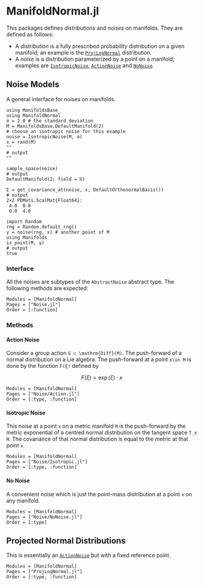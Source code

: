 # ManifoldNormal.jl

This packages defines *distributions* and *noises* on manifolds.
They are defined as follows:
- A *distribution* is a fully prescribed probability distribution on a given manifold; an example is the [`ProjLogNormal`](@ref) distribution.
- A *noise* is a distribution parameterized by a point on a manifold; examples are [`IsotropicNoise`](@ref), [`ActionNoise`](@ref) and [`NoNoise`](@ref).

## Noise Models

A general interface for noises on manifolds.


```jldoctest noise_example
using ManifoldsBase
using ManifoldNormal
σ = 2.0 # the standard deviation
M = ManifoldsBase.DefaultManifold(2)
# choose an isotropic noise for this example
noise = IsotropicNoise(M, σ)
x = rand(M)
""
# output
""
```

```jldoctest noise_example
sample_space(noise)
# output
DefaultManifold(2; field = ℝ)
```

```jldoctest noise_example
Σ = get_covariance_at(noise, x, DefaultOrthonormalBasis()) 
# output
2×2 PDMats.ScalMat{Float64}:
 4.0  0.0
 0.0  4.0
```

```jldoctest noise_example
import Random
rng = Random.default_rng()
y = noise(rng, x) # another point of M
using Manifolds
is_point(M, y)
# output
true
```

### Interface

All the noises are subtypes of the `AbstractNoise` abstract type.
The following methods are expected:

```@autodocs
Modules = [ManifoldNormal]
Pages = ["Noise.jl"]
Order = [:function]
```



### Methods

#### Action Noise

Consider a group action ``G ⊂ \mathrm{Diff}(M)``.
The push-forward of a normal distribution on a Lie algebra.
The push-forward at a point ``x\in M`` is done by the function ``F(ξ)`` defined by
```math
F(ξ) = \exp(ξ)⋅ x
```

```@autodocs
Modules = [ManifoldNormal]
Pages = ["Noise/Action.jl"]
Order = [:type, :function]
```

#### Isotropic Noise

This noise at a point ``x`` on a metric manifold ``M``
is the push-forward by the metric exponential of a centred normal distribution
on the tangent space ``T_x M``.
The covariance of that normal distribution is equal to the metric at that point ``x``.

```@autodocs
Modules = [ManifoldNormal]
Pages = ["Noise/Isotropic.jl"]
Order = [:type, :function]
```

#### No Noise

A convenient noise which is just the point-mass distribution at a point ``x``
on any manifold.

```@autodocs
Modules = [ManifoldNormal]
Pages = ["Noise/NoNoise.jl"]
Order = [:type]
```

## Projected Normal Distributions

This is essentially an [`ActionNoise`](@ref) but with a fixed reference point.

```@autodocs
Modules = [ManifoldNormal]
Pages = ["ProjLogNormal.jl"]
Order = [:type, :function]
```
